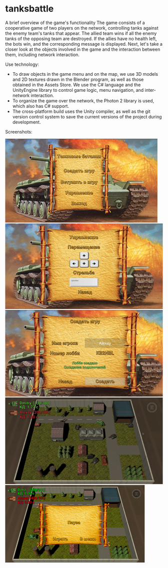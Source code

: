 # tanksbattle
A brief overview of the game's functionality
The game consists of a cooperative game of two players on the network, controlling tanks against the enemy team's tanks that appear. The allied team wins if all the enemy tanks of the opposing team are destroyed. If the allies have no health left, the bots win, and the corresponding message is displayed. Next, let's take a closer look at the objects involved in the game and the interaction between them, including network interaction.

Use technology:

- To draw objects in the game menu and on the map, we use 3D models and 2D textures drawn in the Blender program, as well as those obtained in the Assets Store. We use the C# language and the UnityEngine library to control game logic, menu navigation, and inter-network interaction.
- To organize the game over the network, the Photon 2 library is used, which also has C# support.
- The cross-platform build uses the Unity compiler, as well as the git version control system to save the current versions of the project during development.


Screenshots:

![Иллюстрация к проекту](https://github.com/alextar04/Tanks-Battle/blob/master/Logs/1.png)
![Иллюстрация к проекту](https://github.com/alextar04/Tanks-Battle/blob/master/Logs/2.png)
![Иллюстрация к проекту](https://github.com/alextar04/Tanks-Battle/blob/master/Logs/3.png)
![Иллюстрация к проекту](https://github.com/alextar04/Tanks-Battle/blob/master/Logs/4.png)
![Иллюстрация к проекту](https://github.com/alextar04/Tanks-Battle/blob/master/Logs/5.png)
